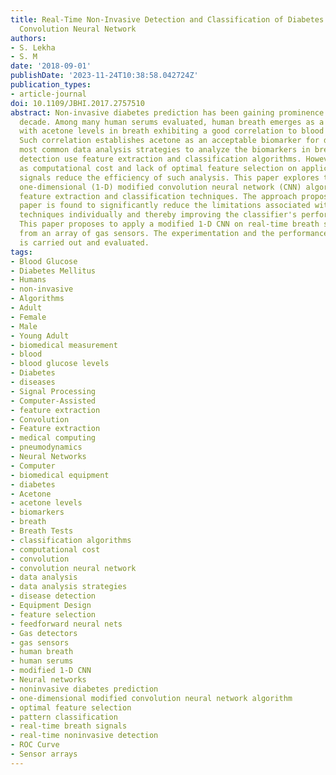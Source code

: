 ```yaml
---
title: Real-Time Non-Invasive Detection and Classification of Diabetes Using Modified
  Convolution Neural Network
authors:
- S. Lekha
- S. M
date: '2018-09-01'
publishDate: '2023-11-24T10:38:58.042724Z'
publication_types:
- article-journal
doi: 10.1109/JBHI.2017.2757510
abstract: Non-invasive diabetes prediction has been gaining prominence over the last
  decade. Among many human serums evaluated, human breath emerges as a promising option
  with acetone levels in breath exhibiting a good correlation to blood glucose levels.
  Such correlation establishes acetone as an acceptable biomarker for diabetes. The
  most common data analysis strategies to analyze the biomarkers in breath for disease
  detection use feature extraction and classification algorithms. However, snags such
  as computational cost and lack of optimal feature selection on application to real-time
  signals reduce the efficiency of such analysis. This paper explores the use of a
  one-dimensional (1-D) modified convolution neural network (CNN) algorithm that combines
  feature extraction and classification techniques. The approach proposed in this
  paper is found to significantly reduce the limitations associated with using these
  techniques individually and thereby improving the classifier's performance further.
  This paper proposes to apply a modified 1-D CNN on real-time breath signals obtained
  from an array of gas sensors. The experimentation and the performance of the system
  is carried out and evaluated.
tags:
- Blood Glucose
- Diabetes Mellitus
- Humans
- non-invasive
- Algorithms
- Adult
- Female
- Male
- Young Adult
- biomedical measurement
- blood
- blood glucose levels
- Diabetes
- diseases
- Signal Processing
- Computer-Assisted
- feature extraction
- Convolution
- Feature extraction
- medical computing
- pneumodynamics
- Neural Networks
- Computer
- biomedical equipment
- diabetes
- Acetone
- acetone levels
- biomarkers
- breath
- Breath Tests
- classification algorithms
- computational cost
- convolution
- convolution neural network
- data analysis
- data analysis strategies
- disease detection
- Equipment Design
- feature selection
- feedforward neural nets
- Gas detectors
- gas sensors
- human breath
- human serums
- modified 1-D CNN
- Neural networks
- noninvasive diabetes prediction
- one-dimensional modified convolution neural network algorithm
- optimal feature selection
- pattern classification
- real-time breath signals
- real-time noninvasive detection
- ROC Curve
- Sensor arrays
---
```

